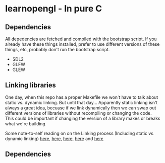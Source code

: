 # learnopengl - In pure C


## Dependencies
All depedencies are fetched and compiled with the bootstrap script. If you already have these things installed, prefer to use different versions of these things, etc, probably don't run the bootstrap script.

- SDL2
- GLFW
- GLEW

## Linking libraries
One day, when this repo has a proper Makefile we won't have to talk about static vs. dynamic linking. But until that day... Apparently static linking isn't always a great idea, becuase if we link dynamically then we can swap out different versions of libraries without recompiling or changing the code. This could be important if changing the version of a library makes or breaks what we're building. 

Some note-to-self reading on on the Linking process (Including static vs. dynamic linking) [here](https://www3.ntu.edu.sg/home/ehchua/programming/cpp/gcc_make.html), [here](https://gcc.gnu.org/onlinedocs/gcc/Link-Options.html), [here](https://stackoverflow.com/questions/15441877/how-do-i-link-object-files-in-c-fails-with-undefined-symbols-for-architecture), [here](https://hg.libsdl.org/SDL/file/default/docs/README-dynapi.md) and  [here](https://stackoverflow.com/questions/1993390/static-linking-vs-dynamic-linking)
## Dependencies
